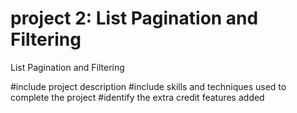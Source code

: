 # project 2: List Pagination and Filtering
 List Pagination and Filtering

 #include project description
 #include skills and techniques used to complete the project
 #identify the extra credit features added
